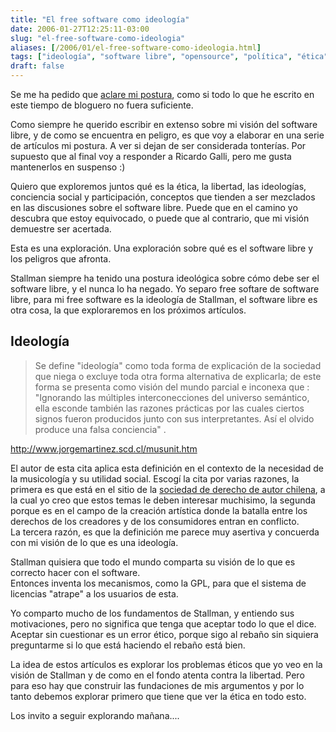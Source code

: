 ```yaml
---
title: "El free software como ideología"
date: 2006-01-27T12:25:11-03:00
slug: "el-free-software-como-ideologia"
aliases: [/2006/01/el-free-software-como-ideologia.html]
tags: ["ideología", "software libre", "opensource", "política", "ética"]
draft: false
---
```

Se me ha pedido que [aclare mi postura](/2006/01/el_free_software_es_una_ideologia.html),
como si todo lo que he escrito en este tiempo de bloguero no fuera
suficiente.

Como siempre he querido escribir en extenso sobre mi visión del software
libre, y de como se encuentra en peligro, es que voy a elaborar en una
serie de artículos mi postura. A ver si dejan de ser considerada
tonterías. Por supuesto que al final voy a responder a Ricardo Galli,
pero me gusta mantenerlos en suspenso :)

Quiero que exploremos juntos qué es la ética, la libertad, las
ideologías, conciencia social y participación, conceptos que tienden a
ser mezclados en las discusiones sobre el software libre. Puede que en
el camino yo descubra que estoy equivocado, o puede que al contrario,
que mi visión demuestre ser acertada.

Esta es una exploración. Una exploración sobre qué es el software libre
y los peligros que afronta.

Stallman siempre ha tenido una postura ideológica sobre cómo debe ser el
software libre, y el nunca lo ha negado. Yo separo free softare de
software libre, para mi free software es la ideología de Stallman, el
software libre es otra cosa, la que exploraremos en los próximos
artículos.

## Ideología

> Se define "ideología" como toda forma de explicación de la sociedad
> que niega o excluye toda otra forma alternativa de explicarla; de este
> forma se presenta como visión del mundo parcial e inconexa que :
> "Ignorando las múltiples interconecciones del universo semántico,
> ella esconde también las razones prácticas por las cuales ciertos
> signos fueron producidos junto con sus interpretantes. Así el olvido
> produce una falsa conciencia" .

<http://www.jorgemartinez.scd.cl/musunit.htm>

El autor de esta cita aplica esta definición en el contexto de la
necesidad de la musicología y su utilidad social. Escogí la cita por
varias razones, la primera es que está en el sitio de la 
[sociedad de derecho de autor chilena](http://www.scd.cl/), a la cual yo creo que
estos temas le deben interesar muchisimo, la segunda porque es en el
campo de la creación artística donde la batalla entre los derechos de
los creadores y de los consumidores entran en conflicto.\
La tercera razón, es que la definición me parece muy asertiva y
concuerda con mi visión de lo que es una ideología.

Stallman quisiera que todo el mundo comparta su visión de lo que es
correcto hacer con el software.\
Entonces inventa los mecanismos, como la GPL, para que el sistema de
licencias "atrape" a los usuarios de esta.

Yo comparto mucho de los fundamentos de Stallman, y entiendo sus
motivaciones, pero no significa que tenga que aceptar todo lo que el
dice. Aceptar sin cuestionar es un error ético, porque sigo al rebaño
sin siquiera preguntarme si lo que está haciendo el rebaño está bien.

La idea de estos artículos es explorar los problemas éticos que yo veo
en la visión de Stallman y de como en el fondo atenta contra la
libertad. Pero para eso hay que construir las fundaciones de mis
argumentos y por lo tanto debemos explorar primero que tiene que ver la
ética en todo esto.

Los invito a seguir explorando mañana\....

